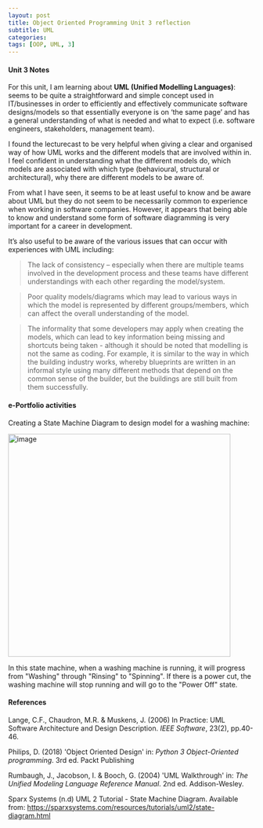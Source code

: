 ```yaml
---
layout: post
title: Object Oriented Programming Unit 3 reflection
subtitle: UML
categories: 
tags: [OOP, UML, 3]
---
```

#### Unit 3 Notes
For this unit, I am learning about **UML (Unified Modelling Languages)**: seems to be quite a straightforward and simple concept used in IT/businesses in order to efficiently and effectively communicate software designs/models so that essentially everyone is on ‘the same page’ and has a general understanding of what is needed and what to expect (i.e. software engineers, stakeholders, management team).

I found the lecturecast to be very helpful when giving a clear and organised way of how UML works and the different models that are involved within in. I feel confident in understanding what the different models do, which models are associated with which type (behavioural, structural or architectural), why there are different models to be aware of.

From what I have seen, it seems to be at least useful to know and be aware about UML but they do not seem to be necessarily common to experience when working in software companies. However, it appears that being able to know and understand some form of software diagramming is very important for a career in development.

It’s also useful to be aware of the various issues that can occur with experiences with UML including:

> The lack of consistency – especially when there are multiple teams involved in the development process and these teams have different understandings with each other regarding the model/system.

> Poor quality models/diagrams which may lead to various ways in which the model is represented by different groups/members, which can affect the overall understanding of the model.

> The informality that some developers may apply when creating the models, which can lead to key information being missing and shortcuts being taken - although it should be noted that modelling is not the same as coding. For example, it is similar to the way in which the building industry works, whereby blueprints are written in an informal style using many different methods that depend on the common sense of the builder, but the buildings are still built from them successfully.


#### e-Portfolio activities
Creating a State Machine Diagram to design model for a washing machine:

<img width="454" alt="image" src="https://github.com/fnugent24/fnugent24.github.io/assets/119634822/db458641-587a-4e3e-b61c-377f33bd3ca4">


In this state machine, when a washing machine is running, it will progress from "Washing" through "Rinsing" to "Spinning". If there is a power cut, the washing machine will stop running and will go to the "Power Off" state.



#### References
Lange, C.F., Chaudron, M.R. & Muskens, J. (2006) In Practice: UML Software Architecture and Design Description. *IEEE Software*, 23(2), pp.40-46.

Philips, D. (2018) 'Object Oriented Design' in: *Python 3 Object-Oriented programming*. 3rd ed. Packt Publishing

Rumbaugh, J., Jacobson, I. & Booch, G. (2004) 'UML Walkthrough' in: *The Unified Modeling Language Reference Manual*. 2nd ed. Addison-Wesley.

Sparx Systems (n.d) UML 2 Tutorial - State Machine Diagram. Available from: https://sparxsystems.com/resources/tutorials/uml2/state-diagram.html
